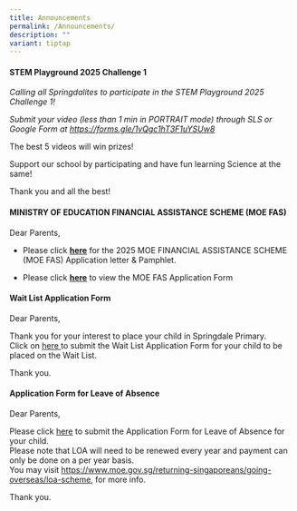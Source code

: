 ```yaml
---
title: Announcements
permalink: /Announcements/
description: ""
variant: tiptap
---
```

<h4><strong>STEM Playground 2025 Challenge 1</strong></h4>
<p><em>Calling all Springdalites to participate in the STEM Playground 2025 Challenge 1!</em>
</p>
<p><em>Submit your video (less than 1 min in PORTRAIT mode) through SLS or Google Form at <a href="https://forms.gle/1vQgc1hT3F1uYSUw8" rel="noopener noreferrer nofollow" target="_blank">https://forms.gle/1vQgc1hT3F1uYSUw8</a></em>
</p>
<p>The best 5 videos will win prizes!</p>
<p>Support our school by participating and have fun learning Science at the
same!</p>
<p>Thank you and all the best!</p>
<p></p>
<h4><strong>MINISTRY OF EDUCATION FINANCIAL ASSISTANCE SCHEME (MOE FAS)</strong></h4>
<p>Dear Parents,</p>
<ul data-tight="true" class="tight">
<li>
<p>Please click&nbsp;<strong><a href="https://go.gov.sg/sdps-moe-fas-info-and-pamphlet" rel="noopener noreferrer nofollow" target="_blank">here</a></strong>&nbsp;for
the 2025 MOE FINANCIAL ASSISTANCE SCHEME (MOE FAS) Application letter &amp;
Pamphlet.</p>
</li>
<li>
<p>Please click&nbsp;<strong><a href="https://go.gov.sg/sdps-moe-fas-application-form" rel="noopener noreferrer nofollow" target="_blank">here</a></strong>&nbsp;to
view the&nbsp;MOE FAS Application Form</p>
</li>
</ul>
<p></p>
<h4><strong>Wait List Application Form</strong></h4>
<p>Dear Parents,</p>
<p>Thank you for your interest to place your child in Springdale Primary.
<br>Click on&nbsp;<a href="https://go.gov.sg/sdps-waitlist" rel="noopener nofollow" target="_blank">here </a>to
submit the Wait List Application Form for your child to be placed on the
Wait List.</p>
<p>Thank you.</p>
<p></p>
<h4><strong>Application Form for Leave of Absence</strong></h4>
<p>Dear Parents,</p>
<p>Please click <a href="https://go.gov.sg/sdps-leave-of-absence" rel="noopener nofollow" target="_blank">here</a> to
submit the Application Form for Leave of Absence for your child.
<br>Please note that LOA will need to be renewed every year and payment can
only be done on a per year basis.
<br>You may visit <a href="https://www.moe.gov.sg/returning-singaporeans/going-overseas/loa-scheme" rel="noopener noreferrer nofollow" target="_blank">https://www.moe.gov.sg/returning-singaporeans/going-overseas/loa-scheme</a>,
for more info.</p>
<p>Thank you.</p>
<p></p>
<p>
<br>
</p>